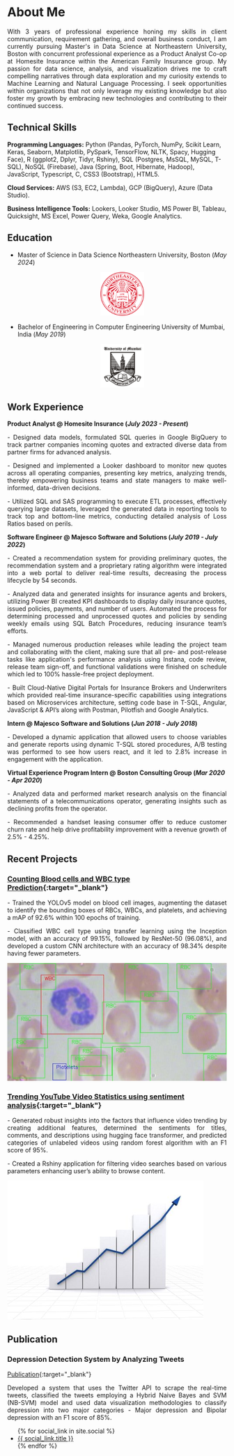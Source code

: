 # About Me

<p align="justify">With 3 years of professional experience honing my skills in client communication, requirement gathering, and overall business conduct, I am currently pursuing Master's in Data Science at Northeastern University, Boston with concurrent professional experience as a Product Analyst Co-op at Homesite Insurance within the American Family Insurance group. My passion for data science, analysis, and visualization drives me to craft compelling narratives through data exploration and my curiosity extends to Machine Learning and Natural Language Processing. I seek opportunities within organizations that not only leverage my existing knowledge but also foster my growth by embracing new technologies and contributing to their continued success. </p>

## Technical Skills
**Programming Languages:** Python (Pandas, PyTorch, NumPy, Scikit Learn, Keras, Seaborn, Matplotlib, PySpark, TensorFlow, NLTK, Spacy, Hugging Face), R (ggplot2, Dplyr, Tidyr, Rshiny), SQL (Postgres, MsSQL, MySQL, T-SQL), NoSQL (Firebase), Java (Spring, Boot, Hibernate, Hadoop), JavaScript, Typescript, C, CSS3 (Bootstrap), HTML5.

**Cloud Services:** AWS (S3, EC2, Lambda), GCP (BigQuery), Azure (Data Studio).

**Business Intelligence Tools:** Lookers, Looker Studio, MS Power BI, Tableau, Quicksight, MS Excel, Power Query, Weka, Google Analytics.

## Education

- Master of Science in Data Science
  Northeastern University, Boston (_May 2024_)
  <div style="text-align: center;">
    <img src="https://github.com/Kunal18/kunal_indore_portfolio/blob/main/assets/img/Northeastern_seal.svg.png" alt="Northeastern University" width="100px" height="100px">
  </div>

- Bachelor of Engineering in Computer Engineering
  University of Mumbai, India (_May 2019_)
  
  <div style="text-align: center;">
    <img src="https://github.com/Kunal18/kunal_indore_portfolio/blob/main/assets/img/mu.jpg" alt="University of Mumbai" width="100px" height="100px">
  </div>

## Work Experience
**Product Analyst @ Homesite Insurance (_July 2023 - Present_)**
<p align="justify">
-	Designed data models, formulated SQL queries in Google BigQuery to track partner companies incoming quotes and extracted diverse data from partner firms for advanced analysis.
</p>
<p align="justify">
-	Designed and implemented a Looker dashboard to monitor new quotes across all operating companies, presenting key metrics, analyzing trends, thereby empowering business teams and state managers to make well-informed, data-driven decisions.
</p>
<p align="justify">
-	Utilized SQL and SAS programming to execute ETL processes, effectively querying large datasets, leveraged the generated data in reporting tools to track top and bottom-line metrics, conducting detailed analysis of Loss Ratios based on perils.
</p>

**Software Engineer @ Majesco Software and Solutions (_July 2019 - July 2022_)**
<p align="justify">
- Created a recommendation system for providing preliminary quotes, the recommendation system and a proprietary rating algorithm were integrated into a web portal to deliver real-time results, decreasing the process lifecycle by 54 seconds.
</p>
<p align="justify">
- Analyzed data and generated insights for insurance agents and brokers, utilizing Power BI created KPI dashboards to display daily insurance quotes, issued policies, payments, and number of users. Automated the process for determining processed and unprocessed quotes and policies by sending weekly emails using SQL Batch Procedures, reducing insurance team’s efforts.
</p>
<p align="justify">
- Managed numerous production releases while leading the project team and collaborating with the client, making sure that all pre- and post-release tasks like application's performance analysis using Instana, code review, release team sign-off, and functional validations were finished on schedule which led to 100% hassle-free project deployment.
</p>
<p align="justify">
- Built Cloud-Native Digital Portals for Insurance Brokers and Underwriters which provided real-time insurance-specific capabilities using integrations based on Microservices architecture, setting code base in T-SQL, Angular, JavaScript & API’s along with Postman, Pilotfish and Google Analytics. 
</p>

**Intern @ Majesco Software and Solutions (_Jun 2018 - July 2018_)**
<p align="justify">
- Developed a dynamic application that allowed users to choose variables and generate reports using dynamic T-SQL stored procedures, A/B testing was performed to see how users react, and it led to 2.8% increase in engagement with the application.
</p>

**Virtual Experience Program Intern @ Boston Consulting Group (_Mar 2020 - Apr 2020_)**
<p align="justify">
- Analyzed data and performed market research analysis on the financial statements of a telecommunications operator, generating insights such as declining profits from the operator. 
</p>
<p align="justify">
-	Recommended a handset leasing consumer offer to reduce customer churn rate and help drive profitability improvement with a revenue growth of 2.5% - 4.25%.
</p>

## Recent Projects
### [Counting Blood cells and WBC type Prediction](https://github.com/Kunal18/Blood-Cell-Detection){:target="_blank"}

<p align="justify">- Trained the YOLOv5 model on blood cell images, augmenting the dataset to identify the bounding boxes of RBCs, WBCs, and platelets, and achieving a mAP of 92.6% within 100 epochs of training.</p>
<p align="justify">
- Classified WBC cell type using transfer learning using the Inception model, with an accuracy of 99.15%, followed by ResNet-50 (96.08%), and developed a custom CNN architecture with an accuracy of 98.34% despite having fewer parameters.</p>

![Counting Blood cells](/assets/img/cbc.jpg)

### [Trending YouTube Video Statistics using sentiment analysis](https://github.com/Kunal18/Youtube_Statistics#youtubestatistics_sml){:target="_blank"}

<p align="justify">
- Generated robust insights into the factors that influence video trending by creating additional features, determined the sentiments for titles, comments, and descriptions using hugging face transformer, and predicted categories of unlabeled videos using random forest algorithm with an F1 score of 95%.</p>
<p align="justify">
- Created a Rshiny application for filtering video searches based on various parameters enhancing user’s ability to browse content.</p>

![Youtube Statistics](/assets/img/yt.jpg)

## Publication
### Depression Detection System by Analyzing Tweets
[Publication](https://dx.doi.org/10.2139/ssrn.3358809){:target="_blank"}
<p align="justify">
Developed a system that uses the Twitter API to scrape the real-time tweets, classified the tweets employing a Hybrid Naive Bayes and SVM (NB-SVM) model and used data visualization methodologies to classify depression into two major categories - Major depression and Bipolar depression with an F1 score of 85%.
</p>

<footer>
  <ul>
    {% for social_link in site.social %}
      <li><a href="{{ social_link.url }}" target="_blank">{{ social_link.title }}</a></li>
    {% endfor %}
  </ul>
</footer>
